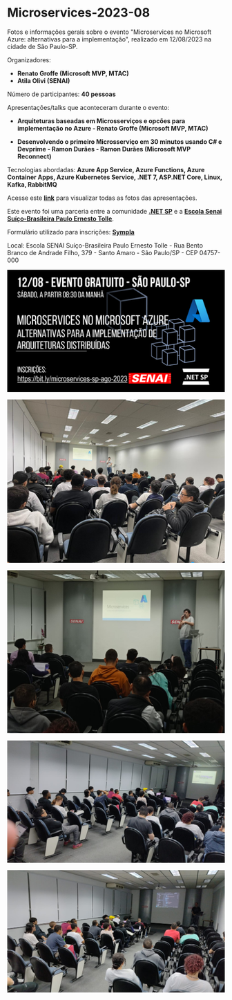 # Microservices-2023-08
Fotos e informações gerais sobre o evento "Microservices no Microsoft Azure: alternativas para a implementação", realizado em 12/08/2023 na cidade de São Paulo-SP.

Organizadores:
- **Renato Groffe (Microsoft MVP, MTAC)**
- **Atila Olivi (SENAI)**

Número de participantes: **40 pessoas**

Apresentações/talks que aconteceram durante o evento:
* **Arquiteturas baseadas em Microsserviços e opcões para implementação no Azure - Renato Groffe (Microsoft MVP, MTAC)**

* **Desenvolvendo o primeiro Microsserviço em 30 minutos usando C# e Devprime - Ramon Durães - Ramon Durães (Microsoft MVP Reconnect)**

Tecnologias abordadas: **Azure App Service, Azure Functions, Azure Container Apps, Azure Kubernetes Service, .NET 7, ASP.NET Core, Linux, Kafka, RabbitMQ**

Acesse este [**link**](/img/) para visualizar todas as fotos das apresentações.

Este evento foi uma parceria entre a comunidade [**.NET SP**](https://www.meetup.com/dotnet-Sao-Paulo/) e a [**Escola Senai Suíço-Brasileira Paulo Ernesto Tolle**](https://suicobrasileira.sp.senai.br/).

Formulário utilizado para inscrições: [**Sympla**](https://www.sympla.com.br/evento/microservices-no-microsoft-azure-alternativas-para-a-implementacao-gratuito-e-presencial/2001537)

Local: Escola SENAI Suíço-Brasileira Paulo Ernesto Tolle - Rua Bento Branco de Andrade Filho, 379 - Santo Amaro - São Paulo/SP - CEP 04757-000

![Banner do evento](img/banner.png)

![Renato palestrando](img/m-03.jpg)

![Renato palestrando 2](img/m-10.jpg)

![Ramon palestrando](img/m-18.jpg)

![Ramon palestrando](img/m-30.jpg)